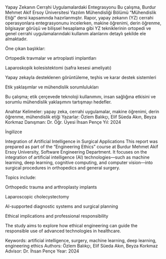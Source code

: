 Yapay Zekanın Cerrahi Uygulamalardaki Entegrasyonu
Bu çalışma, Burdur Mehmet Akif Ersoy Üniversitesi Yazılım Mühendisliği Bölümü “Mühendislik Etiği” dersi kapsamında hazırlanmıştır. Rapor, yapay zekanın (YZ) cerrahi operasyonlara entegrasyonunu incelerken, makine öğrenimi, derin öğrenme, bilgisayar görüşü ve bilişsel hesaplama gibi YZ tekniklerinin ortopedi ve genel cerrahi uygulamalarındaki kullanım alanlarını detaylı şekilde ele almaktadır.

Öne çıkan başlıklar:

Ortopedik travmalar ve artroplasti implantları

Laparoskopik kolesistektomi (safra kesesi ameliyatı)

Yapay zekayla desteklenen görüntüleme, teşhis ve karar destek sistemleri

Etik yaklaşımlar ve mühendislik sorumlulukları

Bu çalışma; etik çerçevede teknoloji kullanımını, insan sağlığına etkisini ve sorumlu mühendislik yaklaşımını tartışmayı hedefler.

 Anahtar Kelimeler: yapay zeka, cerrahi uygulamalar, makine öğrenimi, derin öğrenme, mühendislik etiği
 Yazarlar: Özlem Balıkçı, Elif Süeda Akın, Beyza Korkmaz
 Danışman: Dr. Öğr. Üyesi İhsan Pençe
 Yıl: 2024

 İngilizce

Integration of Artificial Intelligence in Surgical Applications
This report was prepared as part of the “Engineering Ethics” course at Burdur Mehmet Akif Ersoy University, Software Engineering Department. It focuses on the integration of artificial intelligence (AI) technologies—such as machine learning, deep learning, cognitive computing, and computer vision—into surgical procedures in orthopedics and general surgery.

Topics include:

Orthopedic trauma and arthroplasty implants

Laparoscopic cholecystectomy

AI-supported diagnostic systems and surgical planning

Ethical implications and professional responsibility

The study aims to explore how ethical engineering can guide the responsible use of advanced technologies in healthcare.

 Keywords: artificial intelligence, surgery, machine learning, deep learning, engineering ethics
 Authors: Özlem Balıkçı, Elif Süeda Akın, Beyza Korkmaz
 Advisor: Dr. İhsan Pençe
 Year: 2024
